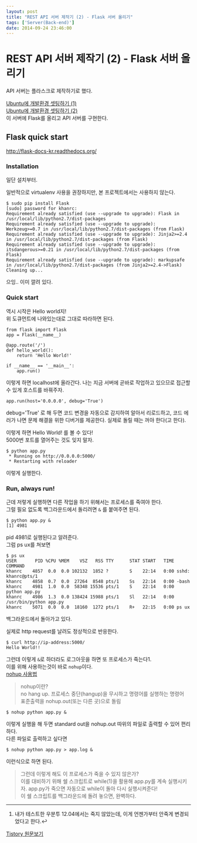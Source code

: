 ```yaml
---
layout: post
title: "REST API 서버 제작기 (2) - Flask 서버 올리기"
tags: ['Server(Back-end)']
date: 2014-09-24 23:46:00
---
```

# REST API 서버 제작기 (2) - Flask 서버 올리기

API 서버는 플라스크로 제작하기로 했다.

[Ubuntu에 개발환경 셋팅하기 (1)](http://khanrc.tistory.com/entry/Ubuntu%EC%97%90-%EA%B0%9C%EB%B0%9C%ED%99%98%EA%B2%BD-%EC%85%8B%ED%8C%85%ED%95%98%EA%B8%B0-1)  
[Ubuntu에 개발환경 셋팅하기 (2)](http://khanrc.tistory.com/entry/Ubuntu%EC%97%90-%EA%B0%9C%EB%B0%9C%ED%99%98%EA%B2%BD-%EC%85%8B%ED%8C%85%ED%95%98%EA%B8%B0-2)  
이 서버에 Flask를 올리고 API 서버를 구현한다.

## Flask quick start

<http://flask-docs-kr.readthedocs.org/>

### Installation

일단 설치부터.

일반적으로 virtualenv 사용을 권장하지만, 본 프로젝트에서는 사용하지 않는다.
    
    
    $ sudo pip install Flask
    [sudo] password for khanrc:
    Requirement already satisfied (use --upgrade to upgrade): Flask in /usr/local/lib/python2.7/dist-packages
    Requirement already satisfied (use --upgrade to upgrade): Werkzeug>=0.7 in /usr/local/lib/python2.7/dist-packages (from Flask)
    Requirement already satisfied (use --upgrade to upgrade): Jinja2>=2.4 in /usr/local/lib/python2.7/dist-packages (from Flask)
    Requirement already satisfied (use --upgrade to upgrade): itsdangerous>=0.21 in /usr/local/lib/python2.7/dist-packages (from Flask)
    Requirement already satisfied (use --upgrade to upgrade): markupsafe in /usr/local/lib/python2.7/dist-packages (from Jinja2>=2.4->Flask)
    Cleaning up...
    

으잉.. 이미 깔려 있다.

### Quick start

역시 시작은 Hello world지!  
위 도큐먼트에 나와있는대로 그대로 따라하면 된다.
    
    
    from flask import Flask
    app = Flask(__name__)
    
    @app.route('/')
    def hello_world():
        return 'Hello World!'
    
    if __name__ == '__main__':
        app.run()
    

이렇게 하면 localhost에 올라간다. 나는 지금 서버에 곧바로 작업하고 있으므로 접근할 수 있게 호스트를 바꿔주자. 
    
    
    app.run(host='0.0.0.0', debug='True')
    

debug='True' 로 해 두면 코드 변경을 자동으로 감지하여 알아서 리로드하고, 코드 에러가 나면 문제 해결을 위한 디버거를 제공한다. 실제로 돌릴 때는 꺼야 한다(고 한다).

이렇게 하면 Hello World! 를 볼 수 있다!  
5000번 포트를 열어주는 것도 잊지 말자.
    
    
    $ python app.py
     * Running on http://0.0.0.0:5000/
     * Restarting with reloader
    

이렇게 실행한다.

### Run, always run!

근데 저렇게 실행하면 다른 작업을 하기 위해서는 프로세스를 죽여야 한다.  
그럴 필요 없도록 백그라운드에서 돌리려면 `&` 를 붙여주면 된다.
    
    
    $ python app.py &
    [1] 4981
    

pid 4981로 실행된다고 알려준다.  
그럼 ps ux를 쳐보면
    
    
    $ ps ux
    USER       PID %CPU %MEM    VSZ   RSS TTY      STAT START   TIME COMMAND
    khanrc    4857  0.0  0.0 102132  1852 ?        S    22:14   0:00 sshd: khanrc@pts/1
    khanrc    4858  0.7  0.0  27264  8548 pts/1    Ss   22:14   0:00 -bash
    khanrc    4981  1.0  0.0  58348 15536 pts/1    S    22:14   0:00 python app.py
    khanrc    4986  1.3  0.0 138424 15988 pts/1    Sl   22:14   0:00 /usr/bin/python app.py
    khanrc    5071  0.0  0.0  18160  1272 pts/1    R+   22:15   0:00 ps ux
    

백그라운드에서 돌아가고 있다.

실제로 http request를 날려도 정상적으로 반응한다.
    
    
    $ curl http://ip-address:5000/
    Hello World!!
    

그런데 이렇게 `&`로 하더라도 로그아웃을 하면 또 프로세스가 죽는다1.  
이를 위해 사용하는것이 바로 `nohup`이다.  
[nohup 사용법](http://jmnote.com/wiki/Nohup_%EC%82%AC%EC%9A%A9%EB%B2%95)

> nohup이란?  
no hang up. 프로세스 중단(hangup)을 무시하고 명령어를 실행하는 명령어  
표준출력을 nohup.out(또는 다른 곳)으로 돌림
    
    
    $ nohup python app.py &
    

이렇게 실행을 해 두면 standard out을 nohup.out 따위의 파일로 출력할 수 있어 편리하다.  
다른 파일로 출력하고 싶다면 
    
    
    $ nohup python app.py > app.log &
    

이런식으로 하면 된다.

> 그런데 이렇게 해도 이 프로세스가 죽을 수 있지 않은가?  
이를 대비하기 위해 쉘 스크립트로 while(1)을 활용해 app.py를 계속 실행시키자. app.py가 죽으면 자동으로 while이 돌아 다시 실행시켜준다!  
이 쉘 스크립트를 백그라운드에 돌려 놓으면, 완벽하다.

* * *

  1. 내가 테스트한 우분투 12.04에서는 죽지 않았는데, 이게 언젠가부터 안죽게 변경되었다고 한다.↩


[Tistory 원문보기](http://khanrc.tistory.com/42)
